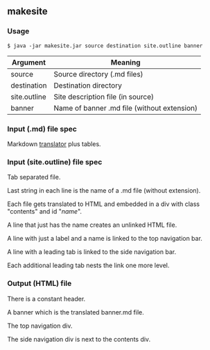 ## makesite

### Usage

    $ java -jar makesite.jar source destination site.outline banner

|Argument|Meaning|
|----|----|
|source|Source directory (.md files)|
|destination|Destination directory|
|site.outline|Site description file (in source)|
|banner|Name of banner .md file (without extension)|

### Input (.md) file spec

Markdown [translator](https://github.com/yogthos/markdown-clj) plus tables.

### Input (site.outline) file spec

Tab separated file.

Last string in each line is the name of a .md file (without extension).

Each file gets translated to HTML and embedded in a div with class "contents" and id "*name*".

A line that just has the name creates an unlinked HTML file.

A line with just a label and a name is linked to the top navigation bar.

A line with a leading tab is linked to the side navigation bar.

Each additional leading tab nests the link one more level.

### Output (HTML) file 

There is a constant header.

A banner which is the translated banner.md file.

The top navigation div.

The side navigation div is next to the contents div.




